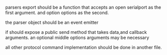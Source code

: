 parsers export should be a function that accepts an open serialport as the first argument. and option options as the second.

the parser object should be an event emitter

if should expose a public send method that takes data,and callback arguments.
an optional middle options arguments may be necessary

all other protocol command implementation should be done in another file.

